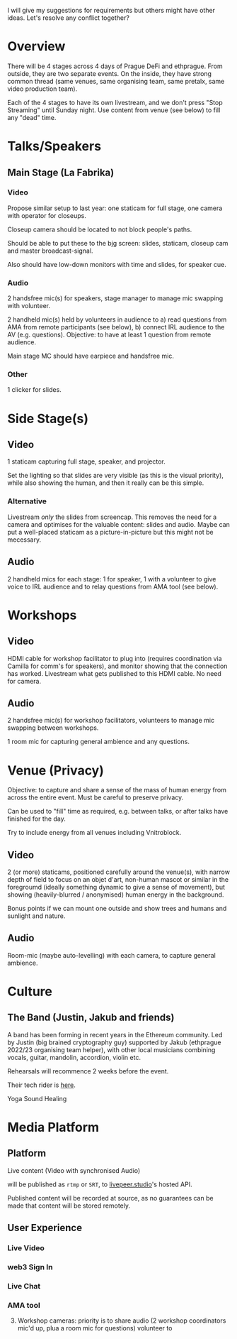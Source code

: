 I will give my suggestions for requirements but others might have other ideas. Let's resolve any conflict together?

# Overview

There will be 4 stages across 4 days of Prague DeFi and ethprague. From outside, they are two separate events. On the inside, they have strong common thread (same venues, same organising team, same pretalx, same video production team).

Each of the 4 stages to have its own livestream, and we don't press "Stop Streaming" until Sunday night. Use content from venue (see below) to fill any "dead" time.

# Talks/Speakers

## Main Stage (La Fabrika)

### Video

Propose similar setup to last year: one staticam for full stage, one camera with operator for closeups.

Closeup camera should be located to not block people's paths.

Should be able to put these to the bjg screen: slides, staticam, closeup cam and master broadcast-signal.

Also should have low-down monitors with time and slides, for speaker cue.

### Audio

2 handsfree mic(s) for speakers, stage manager to manage mic swapping with volunteer.

2 handheld mic(s) held by volunteers in audience to a) read questions from AMA from remote participants (see below), b) connect IRL audience to the AV (e.g. questions). Objective: to have at least 1 question from remote audience.


Main stage MC should have earpiece and handsfree mic.

### Other

1 clicker for slides.




# Side Stage(s)

## Video

1 staticam capturing full stage, speaker, and projector.

Set the lighting so that slides are very visible (as this is the visual priority), while also showing the human, and then it really can be this simple.

### Alternative

Livestream *only* the slides from screencap. This removes the need for a camera and optimises for the valuable content: slides and audio. Maybe can put a well-placed staticam as a picture-in-picture but this might not be mecessary.

## Audio

2 handheld mics for each stage: 1 for speaker, 1 with a volunteer to give voice to IRL audience and to relay questions from AMA tool (see below).


# Workshops

## Video

HDMI cable for workshop facilitator to plug into (requires coordination via Camilla for comm's for speakers), and monitor showing that the connection has worked. Livestream what gets published to this HDMI cable. No need for camera.

## Audio

2 handsfree mic(s) for workshop facilitators, volunteers to manage mic swapping between workshops.

1 room mic for capturing general ambience and any questions.

# Venue (Privacy)

Objective: to capture and share a sense of the mass of human energy from across the entire event. Must be careful to preserve privacy.

Can be used to "fill" time as required,
e.g. between talks, or after talks have finished for the day.

Try to include energy from all venues including Vnitroblock.



## Video

2 (or more) staticams, positioned carefully around the venue(s), with narrow depth of field to focus on an objet d'art, non-human mascot or similar in the foregroumd (ideally something dynamic to give a sense of movement), but showing (heavily-blurred / anonymised) human energy in the background.


Bonus points if we can mount one outside and show trees and humans and sunlight and nature.

## Audio

Room-mic (maybe auto-levelling) with each camera, to capture general ambience.

# Culture

## The Band (Justin, Jakub and friends)

A band has been forming in recent years in the Ethereum community. Led by Justin (big brained cryptography guy) supported by Jakub (ethprague 2022/23 organising team helper), with other local musicians combining vocals, guitar, mandolin, accordion, violin etc.

Rehearsals will recommence 2 weeks before the event.

Their tech rider is [here](https://github.com/chrishobcroft/ethprague/blob/09639fc5cd576fa55cd7f39eb73793de3bd30ec1/Justin-Holmes-technical-rider-3.0.0.pdf).


Yoga
Sound Healing

# Media Platform



## Platform

Live content (Video with synchronised Audio)

will be published as `rtmp` or `SRT`, to [livepeer.studio](https://livepeer.studio)'s hosted API.

Published content will be recorded at source, as no guarantees can be made that content will be stored remotely.

## User Experience

### Live Video

### web3 Sign In

### Live Chat

### AMA tool

 



3. Workshop cameras: priority is to share audio (2 workshop coordinators mic'd up, plua a room mic for questions) volunteer to
